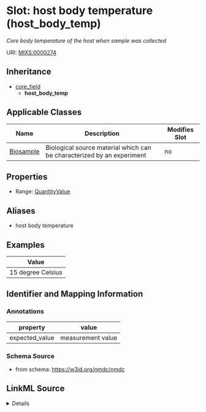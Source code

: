# Slot: host body temperature (host_body_temp)


_Core body temperature of the host when sample was collected_



URI: [MIXS:0000274](https://w3id.org/mixs/0000274)




## Inheritance

* [core_field](core_field.md)
    * **host_body_temp**





## Applicable Classes

| Name | Description | Modifies Slot |
| --- | --- | --- |
[Biosample](Biosample.md) | Biological source material which can be characterized by an experiment |  no  |







## Properties

* Range: [QuantityValue](QuantityValue.md)



## Aliases


* host body temperature




## Examples

| Value |
| --- |
| 15 degree Celsius |

## Identifier and Mapping Information





### Annotations

| property | value |
| --- | --- |
| expected_value | measurement value || preferred_unit | degree Celsius || occurrence | 1 |



### Schema Source


* from schema: https://w3id.org/nmdc/nmdc




## LinkML Source

<details>
```yaml
name: host_body_temp
annotations:
  expected_value:
    tag: expected_value
    value: measurement value
  preferred_unit:
    tag: preferred_unit
    value: degree Celsius
  occurrence:
    tag: occurrence
    value: '1'
description: Core body temperature of the host when sample was collected
title: host body temperature
examples:
- value: 15 degree Celsius
from_schema: https://w3id.org/nmdc/nmdc
aliases:
- host body temperature
rank: 1000
is_a: core field
slot_uri: MIXS:0000274
multivalued: false
alias: host_body_temp
domain_of:
- Biosample
range: QuantityValue

```
</details>